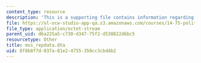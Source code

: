 ```yaml
---
content_type: resource
description: 'This is a supporting file contains information regarding Dataset: mss_repdata.dta.'
file: https://ol-ocw-studio-app-qa.s3.amazonaws.com/courses/14-75-political-economy-and-economic-development-fall-2012/8f8b8f7d037a81e24755350cc3cbd4b2_mss_repdata.dta
file_type: application/octet-stream
parent_uid: d6a225a5-c730-d347-75f2-d530822d6bc5
resourcetype: Other
title: mss_repdata.dta
uid: 8f8b8f7d-037a-81e2-4755-350cc3cbd4b2
---
```

